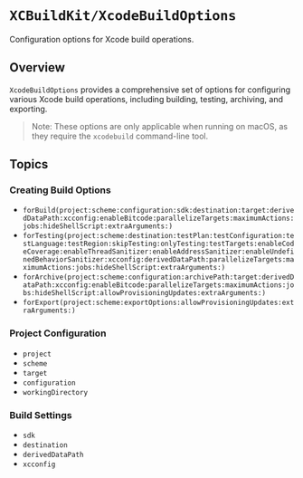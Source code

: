 # ``XCBuildKit/XcodeBuildOptions``

Configuration options for Xcode build operations.

## Overview

`XcodeBuildOptions` provides a comprehensive set of options for configuring various Xcode build operations, including building, testing, archiving, and exporting.

> Note: These options are only applicable when running on macOS, as they require the `xcodebuild` command-line tool.

## Topics

### Creating Build Options

- ``forBuild(project:scheme:configuration:sdk:destination:target:derivedDataPath:xcconfig:enableBitcode:parallelizeTargets:maximumActions:jobs:hideShellScript:extraArguments:)``
- ``forTesting(project:scheme:destination:testPlan:testConfiguration:testLanguage:testRegion:skipTesting:onlyTesting:testTargets:enableCodeCoverage:enableThreadSanitizer:enableAddressSanitizer:enableUndefinedBehaviorSanitizer:xcconfig:derivedDataPath:parallelizeTargets:maximumActions:jobs:hideShellScript:extraArguments:)``
- ``forArchive(project:scheme:configuration:archivePath:target:derivedDataPath:xcconfig:enableBitcode:parallelizeTargets:maximumActions:jobs:hideShellScript:allowProvisioningUpdates:extraArguments:)``
- ``forExport(project:scheme:exportOptions:allowProvisioningUpdates:extraArguments:)``

### Project Configuration

- ``project``
- ``scheme``
- ``target``
- ``configuration``
- ``workingDirectory``

### Build Settings

- ``sdk``
- ``destination``
- ``derivedDataPath``
- ``xcconfig`` 